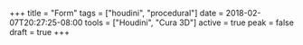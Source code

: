 +++
title = "Form"
tags = ["houdini", "procedural"]
date = 2018-02-07T20:27:25-08:00
tools = ["Houdini", "Cura 3D"]
active = true
peak = false
draft = true
+++
